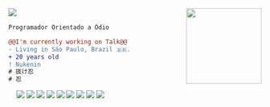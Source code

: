 <img align="left"  src="https://i.ibb.co/9v2P3zv/download.pngf"/>
<img align="right" height="150" width="150"src="https://i.ibb.co/NT1Yznt/download2.png"/>
<br/>

```diff
Programador Orientado a Ódio

@@I'm currently working on Talk@@
- Living in São Paulo, Brazil 🇧🇷.
+ 20 years old
! Nukenin
# 抜け忍
# 忍

```
<div>
&nbsp &nbsp
<img class="center" src="https://img.pokemondb.net/sprites/yellow/normal/bulbasaur.png"/>
<img class="center" src="https://img.pokemondb.net/sprites/yellow/normal/ivysaur.png"/>
<img class="center" src="https://img.pokemondb.net/sprites/yellow/normal/venusaur.png"/>
<img class="center" src="https://img.pokemondb.net/sprites/yellow/normal/charmander.png"/>
<img class="center" src="https://img.pokemondb.net/sprites/yellow/normal/charmeleon.png"/>
<img class="center" src="https://img.pokemondb.net/sprites/yellow/normal/charizard.png"/>
<img class="center" src="https://img.pokemondb.net/sprites/yellow/normal/squirtle.png"/>
<img class="center" src="https://img.pokemondb.net/sprites/yellow/normal/wartortle.png"/>
<img class="center" src="https://img.pokemondb.net/sprites/yellow/normal/blastoise.png"/>
</div>
